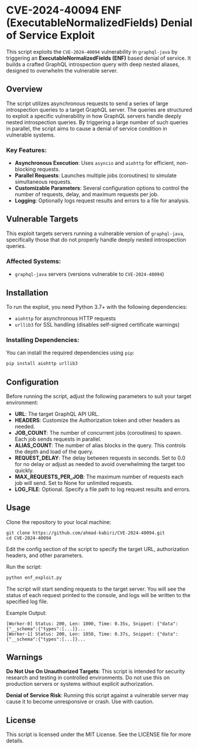 # CVE-2024-40094 ENF (ExecutableNormalizedFields) Denial of Service Exploit

This script exploits the `CVE-2024-40094` vulnerability in `graphql-java` by triggering an **ExecutableNormalizedFields (ENF)** based denial of service. It builds a crafted GraphQL introspection query with deep nested aliases, designed to overwhelm the vulnerable server.

## Overview

The script utilizes asynchronous requests to send a series of large introspection queries to a target GraphQL server. The queries are structured to exploit a specific vulnerability in how GraphQL servers handle deeply nested introspection queries. By triggering a large number of such queries in parallel, the script aims to cause a denial of service condition in vulnerable systems.

### Key Features:
- **Asynchronous Execution**: Uses `asyncio` and `aiohttp` for efficient, non-blocking requests.
- **Parallel Requests**: Launches multiple jobs (coroutines) to simulate simultaneous requests.
- **Customizable Parameters**: Several configuration options to control the number of requests, delay, and maximum requests per job.
- **Logging**: Optionally logs request results and errors to a file for analysis.

## Vulnerable Targets

This exploit targets servers running a vulnerable version of `graphql-java`, specifically those that do not properly handle deeply nested introspection queries.

### Affected Systems:
- `graphql-java` servers (versions vulnerable to `CVE-2024-40094`)

## Installation

To run the exploit, you need Python 3.7+ with the following dependencies:

- `aiohttp` for asynchronous HTTP requests
- `urllib3` for SSL handling (disables self-signed certificate warnings)

### Installing Dependencies:
You can install the required dependencies using `pip`:

```bash
pip install aiohttp urllib3
```

## Configuration
Before running the script, adjust the following parameters to suit your target environment:

- **URL**: The target GraphQL API URL.
- **HEADERS**: Customize the Authorization token and other headers as needed.
- **JOB_COUNT**: The number of concurrent jobs (coroutines) to spawn. Each job sends requests in parallel.
- **ALIAS_COUNT**: The number of alias blocks in the query. This controls the depth and load of the query.
- **REQUEST_DELAY**: The delay between requests in seconds. Set to 0.0 for no delay or adjust as needed to avoid overwhelming the target too quickly.
- **MAX_REQUESTS_PER_JOB**: The maximum number of requests each job will send. Set to None for unlimited requests.
- **LOG_FILE**: Optional. Specify a file path to log request results and errors.

## Usage
Clone the repository to your local machine:

```
git clone https://github.com/ahmad-kabiri/CVE-2024-40094.git
cd CVE-2024-40094
```
Edit the config section of the script to specify the target URL, authorization headers, and other parameters.

Run the script:

```bash
python enf_exploit.py
```
The script will start sending requests to the target server. You will see the status of each request printed to the console, and logs will be written to the specified log file.

Example Output:
```
[Worker-0] Status: 200, Len: 1000, Time: 0.35s, Snippet: {"data":{"__schema":{"types":[...]}...
[Worker-1] Status: 200, Len: 1050, Time: 0.37s, Snippet: {"data":{"__schema":{"types":[...]}...
```

## Warnings
**Do Not Use On Unauthorized Targets**: This script is intended for security research and testing in controlled environments. Do not use this on production servers or systems without explicit authorization.

**Denial of Service Risk**: Running this script against a vulnerable server may cause it to become unresponsive or crash. Use with caution.

## License
This script is licensed under the MIT License. See the LICENSE file for more details.
